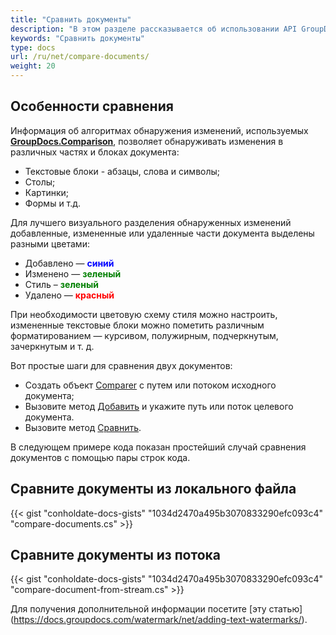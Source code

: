 ```yaml
---
title: "Сравнить документы"
description: "В этом разделе рассказывается об использовании API GroupDocs.Comparison, который является частью Conholdate.Total для .NET. В статье ниже показано, как можно просто сравнивать документы."
keywords: "Сравнить документы"
type: docs
url: /ru/net/compare-documents/
weight: 20
---
```

## Особенности сравнения

Информация об алгоритмах обнаружения изменений, используемых **[GroupDocs.Comparison](https://products.groupdocs.com/comparison/net)**, позволяет обнаруживать изменения в различных частях и блоках документа:

* Текстовые блоки - абзацы, слова и символы;
* Столы;
* Картинки;
* Формы и т.д.
    

Для лучшего визуального разделения обнаруженных изменений добавленные, измененные или удаленные части документа выделены разными цветами:

* Добавлено — <font color="blue">**синий**</font>
* Изменено — <font color="green">**зеленый**</font>
* Стиль – <font color="green">**зеленый**</font>
* Удалено — <font color="red">**красный**</font>

При необходимости цветовую схему стиля можно настроить, измененные текстовые блоки можно пометить различным форматированием — курсивом, полужирным, подчеркнутым, зачеркнутым и т. д.

Вот простые шаги для сравнения двух документов:
* Создать объект [Comparer](https://apireference.groupdocs.com/net/comparison/groupdocs.comparison/comparer) с путем или потоком исходного документа;
* Вызовите метод [Добавить](https://apireference.groupdocs.com/net/comparison/groupdocs.comparison/comparer/methods/add/index) и укажите путь или поток целевого документа.
* Вызовите метод [Сравнить](https://apireference.groupdocs.com/net/comparison/groupdocs.comparison/comparer/methods/compare/index).

В следующем примере кода показан простейший случай сравнения документов с помощью пары строк кода.

## Сравните документы из локального файла

{{< gist "conholdate-docs-gists" "1034d2470a495b3070833290efc093c4" "compare-documents.cs" >}}




## Сравните документы из потока

{{< gist "conholdate-docs-gists" "1034d2470a495b3070833290efc093c4" "compare-document-from-stream.cs" >}}

Для получения дополнительной информации посетите [эту статью] (https://docs.groupdocs.com/watermark/net/adding-text-watermarks/).




